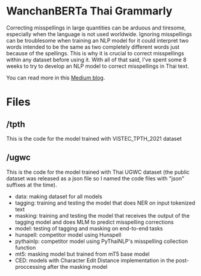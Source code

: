 # WanchanBERTa Thai Grammarly
Correcting misspellings in large quantities can be arduous and tiresome, especially when the language is not used worldwide. Ignoring misspellings can be troublesome when training an NLP model for it could interpret two words intended to be the same as two completely different words just because of the spellings. This is why it is crucial to correct misspellings within any dataset before using it. With all of that said, I've spent some 8 weeks to try to develop an  NLP model to correct misspellings in Thai text.

You can read more in this <a href="https://medium.com/@marginpankam/wanchanberta-thai-grammarly-5010671797c7" target="_blank">Medium blog</a>.

# Files
## /tpth
This is the code for the model trained with VISTEC_TPTH_2021 dataset

## /ugwc
This is the code for the model trained with Thai UGWC dataset (the public dataset was released as a json file so I named the code files with "json" suffixes at the time).

- data: making dataset for all models
- tagging: training and testing the model that does NER on input tokenized text
- masking: training and testing the model that receives the output of the tagging model and does MLM to predict misspelling corrections
- model: testing of tagging and masking on end-to-end tasks
- hunspell: competitor model using Hunspell
- pythainlp: competitor model using PyThaiNLP's misspelling collection function
- mt5: masking model but trained from mT5 base model
- CED: models with Character Edit Distance implementation in the post-proccessing after the masking model

